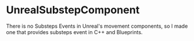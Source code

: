 # UnrealSubstepComponent
There is no Substeps Events in Unreal's movement components, so I made one that provides substeps event in C++ and Blueprints.
